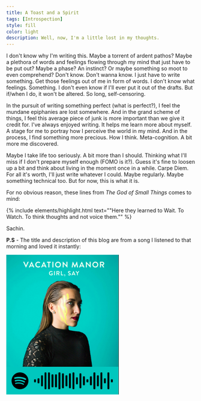 ```yaml
---
title: A Toast and a Spirit
tags: [Introspection]
style: fill
color: light
description: Well, now, I'm a little lost in my thoughts.
---
```


I don't know why I'm writing this. Maybe a torrent of ardent pathos? Maybe a plethora of words and feelings flowing through my mind that just have to be put out? Maybe a phase? An instinct? Or maybe something so moot to even comprehend? Don't know. Don't wanna know. I just have to write something. Get those feelings out of me in form of words. I don't know what feelings. Something. I don't even know if I'll ever put it out of the drafts. But if/when I do, it won't be altered. So long, self-censoring.

In the pursuit of writing something perfect (what is perfect?), I feel the mundane epiphanies are lost somewhere. And in the grand scheme of things, I feel this average piece of junk is more important than we give it credit for. I've always enjoyed writing. It helps me learn more about myself. A stage for me to portray how I perceive the world in my mind. And in the process, I find something more precious. How I think. Meta-cognition. A bit more me discovered. 

Maybe I take life too seriously. A bit more than I should. Thinking what I'll miss if I don't prepare myself enough (FOMO is it?). Guess it's fine to loosen up a bit and think about living in the moment once in a while. Carpe Diem. For all it's worth, I'll just write whatever I could. Maybe regularly. Maybe something technical too. But for now, this is what it is.

For no obvious reason, these lines from *The God of Small Things* comes to mind:

{% include elements/highlight.html text=""Here they learned to Wait. To Watch. To think thoughts and not voice them."" %}

Sachin.

**P.S** - The title and description of this blog are from a song I listened to that morning and loved it instantly:

![A Toast and a Spirit](../assets/a-toast-and-a-spirit.png "Spotify: A Toast and a Spirit")

